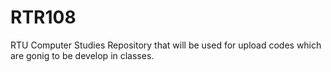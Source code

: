 # RTR108
RTU Computer Studies Repository that will be used for upload codes which are gonig to be develop in classes.
